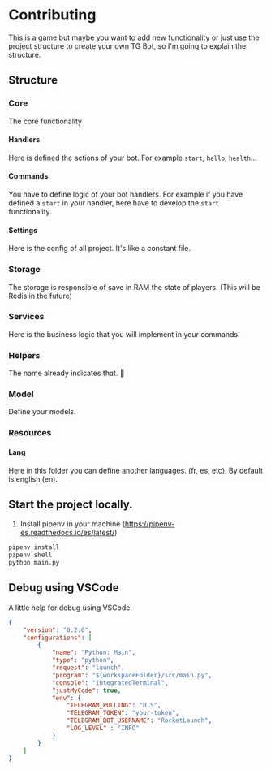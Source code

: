 # Contributing
This is a game but maybe you want to add new functionality or just use the project structure to create your own TG Bot, so I'm going to explain the structure.

## Structure

### Core
The core functionality

#### Handlers
Here is defined the actions of your bot. For example `start`, `hello`, `health`...

#### Commands
You have to define logic of your bot handlers. For example if you have defined a `start` in your handler, here have to develop the `start` functionality. 

#### Settings
Here is the config of all project. It's like a constant file.

### Storage
The storage is responsible of save in RAM the state of players.
(This will be Redis in the future)

### Services
Here is the business logic that you will implement in your commands.

### Helpers
The name already indicates that. 🙂

### Model
Define your models.

### Resources

#### Lang
Here in this folder you can define another languages. (fr, es, etc).
By default is english (en).

## Start the project locally.

1. Install pipenv in your machine (https://pipenv-es.readthedocs.io/es/latest/)

```bash
pipenv install
pipenv shell
python main.py
```

## Debug using VSCode
A little help for debug using VSCode.
```json
{
    "version": "0.2.0",
    "configurations": [
        {
            "name": "Python: Main",
            "type": "python",
            "request": "launch",
            "program": "${workspaceFolder}/src/main.py",
            "console": "integratedTerminal",
            "justMyCode": true,
            "env": {
                "TELEGRAM_POLLING": "0.5",
                "TELEGRAM_TOKEN": "your-token",
                "TELEGRAM_BOT_USERNAME": "RocketLaunch",
                "LOG_LEVEL" : "INFO"
            }
        }
    ]
}

```